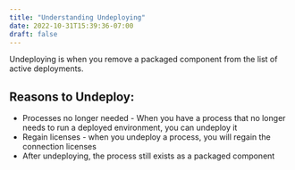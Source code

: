 ```yaml
---
title: "Understanding Undeploying"
date: 2022-10-31T15:39:36-07:00
draft: false
---
```

Undeploying is when you remove a packaged component from the list of active deployments.

Reasons to Undeploy:
--------------------
* Processes no longer needed - When you have a process that no longer needs to run a deployed environment, you can undeploy it
* Regain licenses - when you undeploy a process, you will regain the connection licenses
* After undeploying, the process still exists as a packaged component